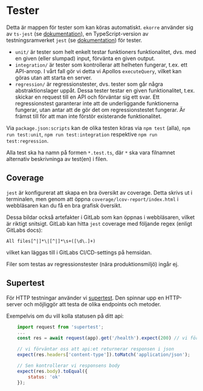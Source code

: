 # Tester

Detta är mappen för tester som kan köras automatiskt. `ekorre` använder sig av `ts-jest` (se [dokumentation](https://kulshekhar.github.io/ts-jest/docs/)), en TypeScript-version av testningsramverket `jest` (se [dokumentation](https://jestjs.io/docs/getting-started)) för tester.

* `unit/` är tester som helt enkelt testar funktioners funktionalitet, dvs. med en given (eller slumpad) input, förvänta en given output.
* `integration/` är tester som kontrollerar att helheten fungerar, t.ex. ett API-anrop. I vårt fall gör vi detta vi Apollos `executeQuery`, vilket kan göras utan att starta en server.
* `regression/` är regressionstester, dvs. tester som går några abstraktionslager uppåt. Dessa tester testar en given funktionalitet, t.ex. skickar en request till en API
och förväntar sig ett svar. Ett regressionstest garanterar inte att de underliggande funktionerna fungerar, utan antar att de gör det om regressionstestet fungerar. Är främst till för att man inte
förstör existerande funktionalitet.

Via `package.json:scripts` kan de olika testen köras via `npm test` (alla), `npm run test:unit`, `npm run test:integration` respektive `npm run test:regression`.

Alla test ska ha namn på formen `*.test.ts`, där `*` ska vara filnamnet alternativ beskrivninga av test(en) i filen.

## Coverage

`jest` är konfigurerat att skapa en bra översikt av coverage. Detta skrivs ut i terminalen, men genom att öppna `coverage/lcov-report/index.html` i webbläsaren
kan du få en bra grafisk översikt.

Dessa bildar också artefakter i GitLab som kan öppnas i webbläsaren, vilket är riktigt snitsigt. GitLab kan hitta `jest` coverage med följande regex (enligt GitLabs docs):

```
All files[^|]*\|[^|]*\s+([\d\.]+)
```

vilket kan läggas till i GitLabs CI/CD-settings på hemsidan.

Filer som testas av regressionstester (nära produktionsmiljö) ingår ej.


## Supertest
För HTTP testningar använder vi [supertest](https://github.com/visionmedia/supertest). Den spinnar upp en HTTP-server och möjliggör att testa de olika endpoints och metoder. 

Exempelvis om du vill kolla statusen på ditt api:

```js
	import request from 'supertest';
	...
	const res = await request(app).get('/health').expect(200) // vi förväntar oss att servern returnerar en statuskod på 200

	// vi förväntar oss att api:et returnerar responsen i json
	expect(res.headers['content-type']).toMatch('application/json');

	// Sen kontrollerar vi responsens body
	expect(res.body).toEqual({
		status: 'ok'
	});
```